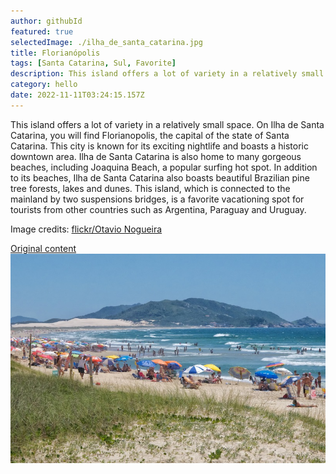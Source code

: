 ```yaml
---
author: githubId
featured: true
selectedImage: ./ilha_de_santa_catarina.jpg
title: Florianópolis
tags: [Santa Catarina, Sul, Favorite]
description: This island offers a lot of variety in a relatively small space.
category: hello
date: 2022-11-11T03:24:15.157Z
---
```


This island offers a lot of variety in a relatively small space. On Ilha de Santa Catarina, you will find Florianopolis, the capital of the state of Santa Catarina. This city is known for its exciting nightlife and boasts a historic downtown area. Ilha de Santa Catarina is also home to many gorgeous beaches, including Joaquina Beach, a popular surfing hot spot. In addition to its beaches, Ilha de Santa Catarina also boasts beautiful Brazilian pine tree forests, lakes and dunes. This island, which is connected to the mainland by two suspensions bridges, is a favorite vacationing spot for tourists from other countries such as Argentina, Paraguay and Uruguay.

Image credits: [flickr/Otavio Nogueira](https://www.flickr.com/photos/55953988@N00)

[Original content](https://www.touropia.com/islands-in-brazil/)
![img](./ilha_de_santa_catarina.jpg)
